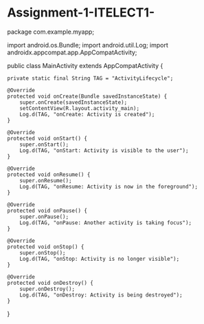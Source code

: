 # Assignment-1-ITELECT1-

package com.example.myapp;

import android.os.Bundle;
import android.util.Log;
import androidx.appcompat.app.AppCompatActivity;

public class MainActivity extends AppCompatActivity {

    private static final String TAG = "ActivityLifecycle";

    @Override
    protected void onCreate(Bundle savedInstanceState) {
        super.onCreate(savedInstanceState);
        setContentView(R.layout.activity_main);
        Log.d(TAG, "onCreate: Activity is created");
    }

    @Override
    protected void onStart() {
        super.onStart();
        Log.d(TAG, "onStart: Activity is visible to the user");
    }

    @Override
    protected void onResume() {
        super.onResume();
        Log.d(TAG, "onResume: Activity is now in the foreground");
    }

    @Override
    protected void onPause() {
        super.onPause();
        Log.d(TAG, "onPause: Another activity is taking focus");
    }

    @Override
    protected void onStop() {
        super.onStop();
        Log.d(TAG, "onStop: Activity is no longer visible");
    }

    @Override
    protected void onDestroy() {
        super.onDestroy();
        Log.d(TAG, "onDestroy: Activity is being destroyed");
    }
}
